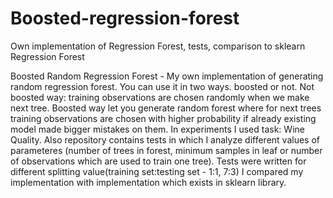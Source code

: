 # Boosted-regression-forest
Own implementation of Regression Forest, tests, comparison to sklearn Regression Forest

Boosted Random Regression Forest - My own implementation of generating random regression forest. You can use it in two ways. 
boosted or not. Not boosted way: training observations are chosen randomly when we make next tree. Boosted way let you generate random forest where for next trees training observations are chosen with higher probability if already existing model made bigger mistakes on them. In experiments I used task: Wine Quality. Also repository contains tests in which I analyze different values of parameteres (number of trees in forest, minimum samples in leaf or number of observations which are used to train one tree). Tests were written for different splitting value(training set:testing set - 1:1, 7:3)  I compared my implementation with implementation which exists in sklearn library.

